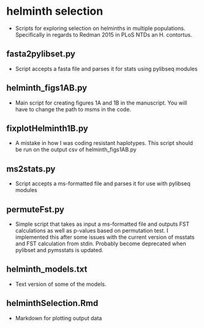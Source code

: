# helminth selection
* Scripts for exploring selection on helminths in multiple populations. Specifically in regards to Redman 2015 in PLoS NTDs an H. contortus.

## fasta2pylibset.py  
* Script accepts a fasta file and parses it for stats using pylibseq modules  

## helminth_figs1AB.py  
* Main script for creating figures 1A and 1B in the manuscript. You will have to change the path to msms in the code.  

## fixplotHelminth1B.py  
* A mistake in how I was coding resistant haplotypes. This script should be run on the output csv of helminth_figs1AB.py  

## ms2stats.py  
* Script accepts a ms-formatted file and parses it for use with pylibseq modules  

## permuteFst.py  
* Simple script that takes as input a ms-formatted file and outputs FST calculations as well as p-values based on permutation test. I implemented this after some issues with the current version of msstats and FST calculation from stdin. Probably become deprecated when pylibset and pymsstats is updated.  

## helminth_models.txt  
* Text version of some of the models.  

## helminthSelection.Rmd  
* Markdown for plotting output data 
